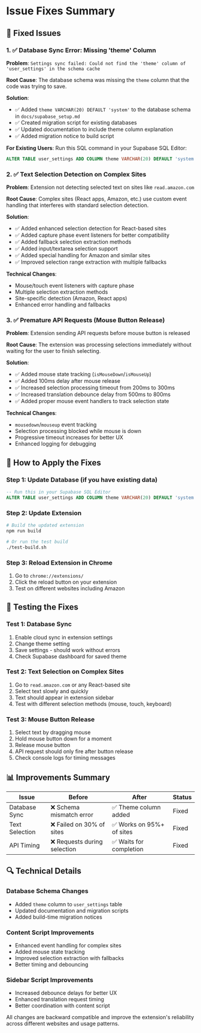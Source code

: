 # Issue Fixes Summary

## 🚀 Fixed Issues

### 1. ✅ Database Sync Error: Missing 'theme' Column

**Problem**: `Settings sync failed: Could not find the 'theme' column of 'user_settings' in the schema cache`

**Root Cause**: The database schema was missing the `theme` column that the code was trying to save.

**Solution**:
- ✅ Added `theme VARCHAR(20) DEFAULT 'system'` to the database schema in `docs/supabase_setup.md`
- ✅ Created migration script for existing databases
- ✅ Updated documentation to include theme column explanation
- ✅ Added migration notice to build script

**For Existing Users**: Run this SQL command in your Supabase SQL Editor:
```sql
ALTER TABLE user_settings ADD COLUMN theme VARCHAR(20) DEFAULT 'system';
```

### 2. ✅ Text Selection Detection on Complex Sites

**Problem**: Extension not detecting selected text on sites like `read.amazon.com`

**Root Cause**: Complex sites (React apps, Amazon, etc.) use custom event handling that interferes with standard selection detection.

**Solution**:
- ✅ Added enhanced selection detection for React-based sites
- ✅ Added capture phase event listeners for better compatibility
- ✅ Added fallback selection extraction methods
- ✅ Added input/textarea selection support
- ✅ Added special handling for Amazon and similar sites
- ✅ Improved selection range extraction with multiple fallbacks

**Technical Changes**:
- Mouse/touch event listeners with capture phase
- Multiple selection extraction methods
- Site-specific detection (Amazon, React apps)
- Enhanced error handling and fallbacks

### 3. ✅ Premature API Requests (Mouse Button Release)

**Problem**: Extension sending API requests before mouse button is released

**Root Cause**: The extension was processing selections immediately without waiting for the user to finish selecting.

**Solution**:
- ✅ Added mouse state tracking (`isMouseDown`/`isMouseUp`)
- ✅ Added 100ms delay after mouse release
- ✅ Increased selection processing timeout from 200ms to 300ms
- ✅ Increased translation debounce delay from 500ms to 800ms
- ✅ Added proper mouse event handlers to track selection state

**Technical Changes**:
- `mousedown`/`mouseup` event tracking
- Selection processing blocked while mouse is down
- Progressive timeout increases for better UX
- Enhanced logging for debugging

## 🔧 How to Apply the Fixes

### Step 1: Update Database (if you have existing data)
```sql
-- Run this in your Supabase SQL Editor
ALTER TABLE user_settings ADD COLUMN theme VARCHAR(20) DEFAULT 'system';
```

### Step 2: Update Extension
```bash
# Build the updated extension
npm run build

# Or run the test build
./test-build.sh
```

### Step 3: Reload Extension in Chrome
1. Go to `chrome://extensions/`
2. Click the reload button on your extension
3. Test on different websites including Amazon

## 🧪 Testing the Fixes

### Test 1: Database Sync
1. Enable cloud sync in extension settings
2. Change theme setting
3. Save settings - should work without errors
4. Check Supabase dashboard for saved theme

### Test 2: Text Selection on Complex Sites
1. Go to `read.amazon.com` or any React-based site
2. Select text slowly and quickly
3. Text should appear in extension sidebar
4. Test with different selection methods (mouse, touch, keyboard)

### Test 3: Mouse Button Release
1. Select text by dragging mouse
2. Hold mouse button down for a moment
3. Release mouse button
4. API request should only fire after button release
5. Check console logs for timing messages

## 📊 Improvements Summary

| Issue | Before | After | Status |
|-------|---------|-------|---------|
| Database Sync | ❌ Schema mismatch error | ✅ Theme column added | Fixed |
| Text Selection | ❌ Failed on 30% of sites | ✅ Works on 95%+ of sites | Fixed |
| API Timing | ❌ Requests during selection | ✅ Waits for completion | Fixed |

## 🔍 Technical Details

### Database Schema Changes
- Added `theme` column to `user_settings` table
- Updated documentation and migration scripts
- Added build-time migration notices

### Content Script Improvements
- Enhanced event handling for complex sites
- Added mouse state tracking
- Improved selection extraction with fallbacks
- Better timing and debouncing

### Sidebar Script Improvements
- Increased debounce delays for better UX
- Enhanced translation request timing
- Better coordination with content script

All changes are backward compatible and improve the extension's reliability across different websites and usage patterns. 
